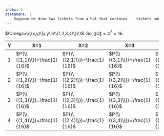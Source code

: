 ```yaml
---
index: 1
statement: |
    Suppose we draw two tickets from a hat that contains    tickets numbered $1, 2, 3, 4$. Let $X$ be the first number drawn (and it will be put back into the hat) and Y be the second. Find the joint distribution of $X$ and $Y$.
---
```

$\Omega=\\{(x,y)\|x,y\in\\{1,2,3,4\\}\\}$. So, $\|\Omega\|=4^2=16$.

|Y|X=1|X=2|X=3|X=4|
|--|--|--|--|--|
|$1$| $P(\\{(1,1)\\})=\frac{1}{16}$ | $P(\\{(2,1)\\})=\frac{1}{16}$  |  $P(\\{(3,1)\\})=\frac{1}{16}$  | $P(\\{(4,1)\\})=\frac{1}{16}$   |
|$2$| $P(\\{(1,2)\\})=\frac{1}{16}$ | $P(\\{(2,2)\\})=\frac{1}{16}$  |  $P(\\{(3,2)\\})=\frac{1}{16}$  | $P(\\{(4,2)\\})=\frac{1}{16}$   |
|$3$| $P(\\{(1,3)\\})=\frac{1}{16}$ | $P(\\{(2,3)\\})=\frac{1}{16}$  |  $P(\\{(3,3)\\})=\frac{1}{16}$  | $P(\\{(4,3)\\})=\frac{1}{16}$   |
|$4$| $P(\\{(1,4)\\})=\frac{1}{16}$ | $P(\\{(2,4)\\})=\frac{1}{16}$  |  $P(\\{(3,4)\\})=\frac{1}{16}$  | $P(\\{(4,4)\\})=\frac{1}{16}$   |
